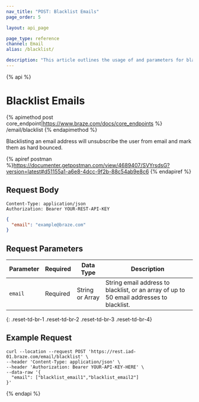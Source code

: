 ```yaml
---
nav_title: "POST: Blacklist Emails"
page_order: 5

layout: api_page

page_type: reference
channel: Email
alias: /blacklist/

description: "This article outlines the usage of and parameters for blacklisting user email addresses with the Post Blacklist Emails Braze endpoint."
---
```

{% api %}
# Blacklist Emails
{% apimethod post core_endpoint|https://www.braze.com/docs/core_endpoints %} 
/email/blacklist
{% endapimethod %}

Blacklisting an email address will unsubscribe the user from email and mark them as hard bounced.

{% apiref postman %}https://documenter.getpostman.com/view/4689407/SVYrsdsG?version=latest#d51155a1-a6e8-4dcc-9f2b-88c54ab9e8c6 {% endapiref %}

## Request Body

```
Content-Type: application/json
Authorization: Bearer YOUR-REST-API-KEY
```

```json
{
  "email": "example@braze.com"
}
```

## Request Parameters

| Parameter | Required | Data Type | Description |
| -----------|----------| --------|------- |
| `email` | Required | String or Array | String email address to blacklist, or an array of up to 50 email addresses to blacklist. |
{: .reset-td-br-1 .reset-td-br-2 .reset-td-br-3  .reset-td-br-4}

## Example Request
```
curl --location --request POST 'https://rest.iad-01.braze.com/email/blacklist' \
--header 'Content-Type: application/json' \
--header 'Authorization: Bearer YOUR-API-KEY-HERE' \
--data-raw '{
  "email": ["blacklist_email1","blacklist_email2"]
}'
```

{% endapi %}


